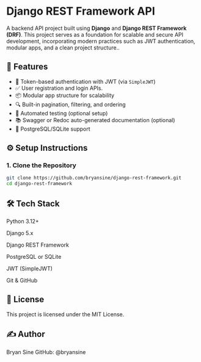 # Django REST Framework API

A backend API project built using **Django** and **Django REST Framework (DRF)**. This project serves as a foundation for scalable and secure API development, incorporating modern practices such as JWT authentication, modular apps, and a clean project structure..

## 🚀 Features

- 🔐 Token-based authentication with JWT (via `SimpleJWT`)
- ✅ User registration and login APIs.
- 📦 Modular app structure for scalability
- 🔍 Built-in pagination, filtering, and ordering
- 🧪 Automated testing (optional setup)
- 📚 Swagger or Redoc auto-generated documentation (optional)
- 💾 PostgreSQL/SQLite support

## ⚙️ Setup Instructions

### 1. Clone the Repository

```bash
git clone https://github.com/bryansine/django-rest-framework.git
cd django-rest-framework

```

## 🛠️ Tech Stack

Python 3.12+

Django 5.x

Django REST Framework

PostgreSQL or SQLite

JWT (SimpleJWT)

Git & GitHub

## 📄 License
This project is licensed under the MIT License.

## ✍️ Author
Bryan Sine
GitHub: @bryansine